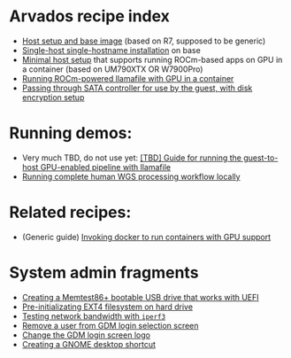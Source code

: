 # Arvados recipe index

* [Host setup and base image](Create-base-image-for-Arvados/Create-base-image-for-Arvados.md) (based on R7, supposed to be generic)
* [Single-host single-hostname installation](Install-Arvados-instance-over-base-image.md) on base
* [Minimal host setup](Minimal-install-of-AMD-ROCm-for-Docker-images.md) that supports running ROCm-based apps on GPU in a container (based on UM790XTX OR W7900Pro)
* [Running ROCm-powered llamafile with GPU in a container](llamafile-with-ROCm-in-container.md)
* [Passing through SATA controller for use by the guest, with disk encryption setup](SATA-controller-passthrough-for-guest.md)

# Running demos:

* Very much TBD, do not use yet: [\[TBD\] Guide for running the guest-to-host GPU-enabled pipeline with llamafile](Guide-for-running-the-guest-to-host-GPU-enabled-pipeline-with-llamafile.md)
* [Running complete human WGS processing workflow locally](Running-complete-human-WGS-processing-workflow-locally.md)

# Related recipes:

* (Generic guide) [Invoking docker to run containers with GPU support](Invoking-docker-to-run-containers-with-GPU-support.md)

# System admin fragments

* [Creating a Memtest86+ bootable USB drive that works with UEFI](UEFI-compatible-Memtest86+-on-bootable-USB.md)
* [Pre-initializating EXT4 filesystem on hard drive](Pre-initializating-EXT4-filesystem-on-hard-drive.md)
* [Testing network bandwidth with `iperf3`](Testing-network-bandwidth-with-iperf3.md)
* [Remove a user from GDM login selection screen](Prevent-GNOME-display-manager-GDM3-from-showing-a-certain-user.md)
* [Change the GDM login screen logo](Login-screen-logo.md)
* [Creating a GNOME desktop shortcut](Creating-desktop-shortcut.md)
